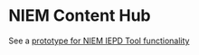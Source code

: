 
# NIEM Content Hub

See a [prototype for NIEM IEPD Tool functionality](https://cdmgtri.github.io/IEPD-Tool/)

